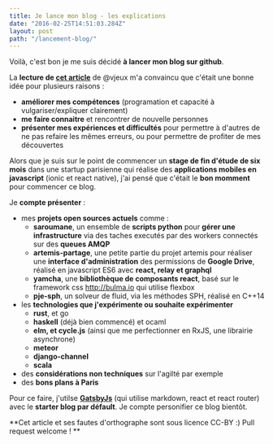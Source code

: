 ```yaml
---
title: Je lance mon blog - les explications
date: "2016-02-25T14:51:03.284Z"
layout: post
path: "/lancement-blog/"
---
```


Voilà, c'est bon je me suis décidé **à lancer mon blog sur github**.

La **lecture de [cet article](https://medium.com/@vjeux/start-a-technical-blog-2f5ed7c6f34f#.s4to4m49l)** de @vjeux m'a
convaincu que c'était une bonne idée pour plusieurs raisons :
* **améliorer mes compétences** (programation et capacité à vulgariser/expliquer clairement)
* **me faire connaitre** et rencontrer de nouvelle personnes
* **présenter mes expériences et difficultés** pour permettre à d'autres de ne pas refaire les mêmes erreurs, ou pour permettre de profiter de mes découvertes

Alors que je suis sur le point de commencer un **stage de fin d'étude de six mois** dans une startup parisienne qui réalise des **applications mobiles en javascript** (ionic et react native), j'ai pensé que c'était le **bon momment** pour commencer ce blog.

Je **compte présenter** :
* mes **projets open sources actuels** comme :
  * **saroumane**, un ensemble de **scripts python** pour **gérer une infrastructure** via des taches executés par des workers connectés sur des **queues AMQP**
  * **artemis-partage**, une petite partie du projet artemis pour réaliser une **interface d'administration** des permissions de **Google Drive**, réalisé en javascript ES6 avec **react, relay et graphql**
  * **yamcha**, une **bibliothèque de composants react**, basé sur le framework css http://bulma.io qui utilise flexbox
  * **pje-sph**, un solveur de fluid, via les méthodes SPH, réalisé en C++14
* les **technologies que j'expérimente ou souhaite expérimenter**
  * **rust**, et go
  * **haskell** (déjà bien commencé) et ocaml
  * **elm, et cycle.js** (ainsi que me perfectionner en RxJS, une librairie asynchrone)
  * **meteor**
  * **django-channel**
  * **scala**
* des **considérations non techniques** sur l'agilté par exemple
* des **bons plans à Paris**

Pour ce faire, j'utilse **[GatsbyJs](https://github.com/gatsbyjs/gatsby)** (qui utilise markdown, react et react router) avec le **starter blog par défault**. Je compte personifier ce blog bientôt.

**Cet article et ses fautes d'orthographe sont sous licence CC-BY :)
Pull request welcome ! **
